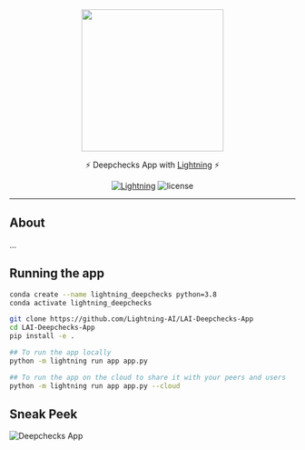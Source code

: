 <!---:lai-name: LightningDeepchecks--->

<div align="center">
<img src="https://pl-bolts-doc-images.s3.us-east-2.amazonaws.com/lai.png" width="250px">

⚡ Deepchecks App with [Lightning](https://lightning.ai) ⚡

[![Lightning](https://img.shields.io/badge/-Lightning-792ee5?logo=pytorchlightning&logoColor=white)](https://lightning.ai)
![license](https://img.shields.io/badge/License-Apache%202.0-blue.svg)

______________________________________________________________________

</div>

## About

...

## Running the app

```bash
conda create --name lightning_deepchecks python=3.8
conda activate lightning_deepchecks

git clone https://github.com/Lightning-AI/LAI-Deepchecks-App
cd LAI-Deepchecks-App
pip install -e .

## To run the app locally
python -m lightning run app app.py

## To run the app on the cloud to share it with your peers and users
python -m lightning run app app.py --cloud
```

## Sneak Peek

![Deepchecks App](./visuals/home.png)
